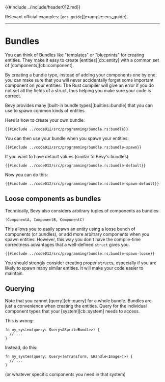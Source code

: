 {{#include ../include/header012.md}}

Relevant official examples:
[`ecs_guide`][example::ecs_guide].

---

# Bundles

You can think of Bundles like "templates" or "blueprints" for creating entities.
They make it easy to create [entities][cb::entity] with a common set of
[components][cb::component].

By creating a bundle type, instead of adding your components one by one, you
can make sure that you will never accidentally forget some important component
on your entities. The Rust compiler will give an error if you do not set all
the fields of a struct, thus helping you make sure your code is correct.

Bevy provides many [built-in bundle types][builtins::bundle] that you can use
to spawn common kinds of entities.

Here is how to create your own bundle:

```rust,no_run,noplayground
{{#include ../code012/src/programming/bundle.rs:bundle}}
```

You can then use your bundle when you spawn your entities:

```rust,no_run,noplayground
{{#include ../code012/src/programming/bundle.rs:bundle-spawn}}
```

If you want to have default values (similar to Bevy's bundles):

```rust,no_run,noplayground
{{#include ../code012/src/programming/bundle.rs:bundle-default}}
```

Now you can do this:

```rust,no_run,noplayground
{{#include ../code012/src/programming/bundle.rs:bundle-spawn-default}}
```

## Loose components as bundles

Technically, Bevy also considers arbitrary tuples of components as bundles:

```
(ComponentA, ComponentB, ComponentC)
```

This allows you to easily spawn an entity using a loose bunch of components (or
bundles), or add more arbitrary components when you spawn entities. However,
this way you don't have the compile-time correctness advantages that a
well-defined `struct` gives you.

```rust,no_run,noplayground
{{#include ../code012/src/programming/bundle.rs:bundle-spawn-loose}}
```

You should strongly consider creating proper `struct`s, especially if you are
likely to spawn many similar entities. It will make your code easier to maintain.

## Querying

Note that you cannot [query][cb::query] for a whole bundle. Bundles are just a
convenience when creating the entities. Query for the individual component types
that your [system][cb::system] needs to access.

This is *wrong*:

```rust,no_run,noplayground
fn my_system(query: Query<&SpriteBundle>) {
  // ...
}
```

Instead, do this:

```rust,no_run,noplayground
fn my_system(query: Query<(&Transform, &Handle<Image>)>) {
  // ...
}
```

(or whatever specific components you need in that system)

